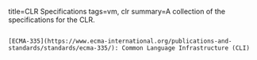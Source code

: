 title=CLR Specifications
tags=vm, clr
summary=A collection of the specifications for the CLR.
~~~~~~

[ECMA-335](https://www.ecma-international.org/publications-and-standards/standards/ecma-335/): Common Language Infrastructure (CLI)

